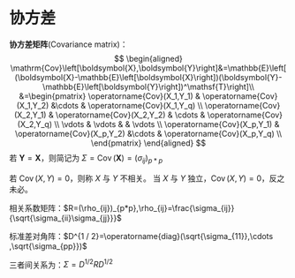 # 协方差

**协方差矩阵**(Covariance matrix)：
$$
\begin{aligned}
\mathrm{Cov}\left[\boldsymbol{X},\boldsymbol{Y}\right]&=\mathbb{E}\left[(\boldsymbol{X}-\mathbb{E}\left[\boldsymbol{X}\right])(\boldsymbol{Y}-\mathbb{E}\left[\boldsymbol{Y}\right])^\mathsf{T}\right]\\
 &=\begin{pmatrix}
    \operatorname{Cov}(X_1,Y_1) & \operatorname{Cov}(X_1,Y_2) &\cdots & \operatorname{Cov}(X_1,Y_q) \\
    \operatorname{Cov}(X_2,Y_1) & \operatorname{Cov}(X_2,Y_2) & \cdots & \operatorname{Cov}(X_2,Y_q) \\
    \vdots & \vdots & & \vdots \\
    \operatorname{Cov}(X_p,Y_1) & \operatorname{Cov}(X_p,Y_2) &\cdots & \operatorname{Cov}(X_p,Y_q) \\
\end{pmatrix}
\end{aligned}
$$
若 $\mathbf{Y}=\mathbf{X}$，则简记为 $\Sigma=\operatorname{Cov}(\mathbf{X})=(\sigma_{ij})_{p *p}$

若 $\operatorname{Cov}(X,Y)=0$，则称 $X$ 与 $Y$ 不相关。
当 $X$ 与 $Y$ 独立，$\operatorname{Cov}(X,Y)=0$，反之未必。

相关系数矩阵：$R=(\rho_{ij})_{p*p},\rho_{ij}=\frac{\sigma_{ij}}{\sqrt{\sigma_{ii}\sigma_{jj}}}$

标准差对角阵：$D^{1 / 2}=\operatorname{diag}(\sqrt{\sigma_{11}},\cdots ,\sqrt{\sigma_{pp}})$

三者间关系为：$\Sigma=D^{1 / 2}RD^{1 / 2}$